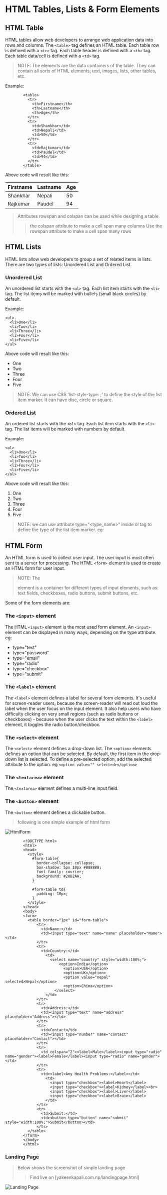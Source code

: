 # HTML Tables, Lists & Form Elements

## HTML Table

HTML tables allow web developers to arrange web application data into rows and columns.
The `<table>` tag defines an HTML table.
Each table row is defined with a `<tr>` tag. 
Each table header is defined with a `<th>` tag.
Each table data/cell is defined with a `<td>` tag.

> NOTE: The <td> elements are the data containers of the table. They can contain all sorts of HTML elements; text, images, lists, other tables, etc.

Example:

```
        <table>
          <tr>
            <th>Firstname</th>
            <th>Lastname</th>
            <th>Age</th>
          </tr>
          <tr>
            <td>Shankhar</td>
            <td>Nepali</td>
            <td>50</td>
          </tr>
          <tr>
            <td>Rajkumar</td>
            <td>Paudel</td>
            <td>94</td>
          </tr>
        </table>
```

Above code will result like this:

| Firstname     | Lastname      | Age   |
| ------------- | ------------- | ----- |
| Shankhar      | Nepali        | 50    |
| Rajkumar      | Paudel        | 94    |


> Attributes rowspan and colspan can be used while designing a table
>> the colspan attribute to make a cell span many columns
>> Use the rowspan attribute to make a cell span many rows


## HTML Lists

HTML lists allow web developers to group a set of related items in lists.
There are two types of lists: Unordered List and Ordered List.

### Unordered List

An unordered list starts with the `<ul>` tag. Each list item starts with the `<li>` tag.
The list items will be marked with bullets (small black circles) by default.

Example:

```
<ul>
  <li>One</li>
  <li>Two</li>
  <li>Three</li>
  <li>Four</li>
  <li>Five</li>
</ul>
```

Above code will result like this:

+ One
+ Two
+ Three
+ Four
+ Five

> NOTE: We can use CSS 'list-style-type: <type>;' to define the style of the list item marker. It can have disc, circle or square.

### Ordered List

An ordered list starts with the `<ol>` tag. Each list item starts with the `<li>` tag.
The list items will be marked with numbers by default.

Example:

```
<ol>
  <li>One</li>
  <li>Two</li>
  <li>Three</li>
  <li>Four</li>
  <li>Five</li>
</ol>
```

Above code will result like this:

1. One
2. Two
3. Three
4. Four
5. Five

> NOTE: we can use attribute type="<type_name>" inside ol tag to define the type of the list item marker. eg: <ol type="I">

## HTML Form

An HTML form is used to collect user input. The user input is most often sent to a server for processing.
The HTML `<form>` element is used to create an HTML form for user input.

> NOTE: The <form> element is a container for different types of input elements, such as: text fields, checkboxes, radio buttons, submit buttons, etc.

Some of the form elements are:

### The `<input>` element

The HTML `<input>` element is the most used form element. 
An `<input>` element can be displayed in many ways, depending on the type attribute.
eg:
+ type="text"
+ type="password"
+ type="email"
+ type="radio"
+ type="checkbox"
+ type="submit"

### The `<label>` element

The `<label>` element defines a label for several form elements. 
It's useful for screen-reader users, because the screen-reader will read out loud the label when the user focus on the input element.
It also help users who have difficulty clicking on very small regions (such as radio buttons or checkboxes) - because when the user clicks the text within the `<label>` element, it toggles the radio button/checkbox.

### The `<select>` element

The `<select>` element defines a drop-down list.
The `<option>` elements defines an option that can be selected. By default, the first item in the drop-down list is selected.
To define a pre-selected option, add the selected attribute to the option. eg `<option value="" selected></option>`

### The `<textarea>` element

The `<textarea>` element defines a multi-line input field.

### The `<button>` element

The `<button>` element defines a clickable button.

> following is one simple example of html form

![HtmlForm](https://raw.githubusercontent.com/shivajichalise/webtechnology/main/screenshots/htmlform.png)

```
        <!DOCTYPE html>
        <html>
        <head>
          <style>
            #form-table{
              border-collapse: collapse;
              box-shadow: 5px 10px #888888;
              font-family: courier;
              background: #20B2AA;
            }

            #form-table td{
              padding: 10px;
            }
          </style>
        </head>
        <body>
        <form>
          <table border="1px" id="form-table">
              <tr>
                <td>Name:</td>
                <td><input type="text" name="name" placeholder="Name"></td>
              </tr>
              <tr>
                <td>Country:</td>
                  <td>
                    <select name="country" style="width:100%;">
                        <option>India</option>
                          <option>USA</option>
                          <option>UK</option>
                          <option value="nepal" selected>Nepal</option>
                          <option>China</option>
                      </select>
                  </td>
              </tr>
              <tr>
                <td>Address:</td>
                <td><input type="text" name="address" placeholder="Address"></td>
              </tr>
              <tr>
                <td>Contact</td>
                <td><input type="number" name="contact" placeholder="Contact"></td>
              </tr>
              <tr>
                <td colspan="2"><label>Male</label><input type="radio" name="gender"><label>Female</label><input type="radio" name="gender"></td>
              </tr>
              <tr>
                <td><label>Any Health Problems:</label></td>
                  <td>
                    <input type="checkbox"><label>Heart</label>
                    <input type="checkbox"><label>Kidney</label><br>
                    <input type="checkbox"><label>Liver</label>
                    <input type="checkbox"><label>Brain</label>
                  </td>
              </tr>
              <tr>
                <td>Submit:</td>
                <td><button type="button" name="submit" style="width:100%;">Submit</button></td>
              </tr>
          </table>
        </form>
        </body>
        </html>

```

### Landing Page

> Below shows the screenshot of simple landing page 
  >> Find live on [yakeenkapali.com.np/landingpage.html]

![Landing Page](https://raw.githubusercontent.com/shivajichalise/webtechnology/main/screenshots/landingpage_paubha.png)

